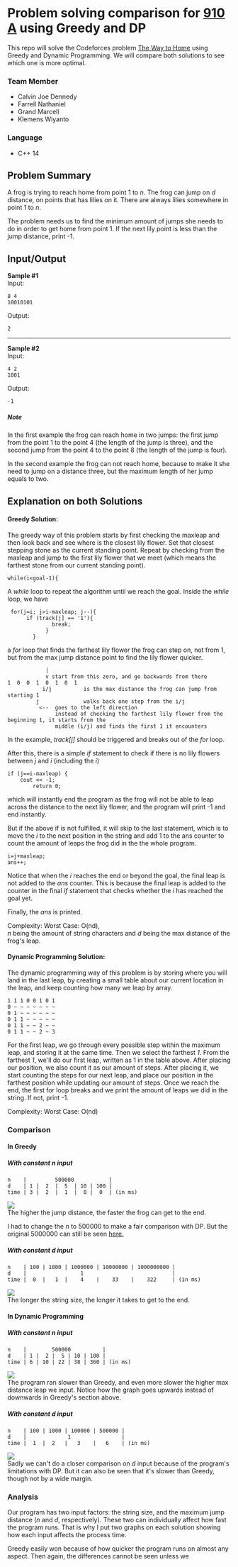 # Problem solving comparison for [910 A](https://codeforces.com/contest/910/problem/A) using Greedy and DP  
This repo will solve the Codeforces problem [The Way to Home](https://codeforces.com/problemset/problem/910/A) using Greedy and Dynamic Programming. We will compare both solutions to see which one is more optimal.

### Team Member
- Calvin Joe Dennedy
- Farrell Nathaniel
- Grand Marcell
- Klemens Wiyanto

### Language
- C++ 14

## Problem Summary 
A frog is trying to reach home from point 1 to *n*. The frog can jump on *d* distance, on points that has lilies on it. There are always lilies somewhere in point 1 to *n*.

The problem needs us to find the minimum amount of jumps she needs to do in order to get home from point 1. If the next lily point is less than the jump distance, print -1.

## Input/Output
**Sample #1**  
Input:
```
8 4
10010101
```
Output:
```
2
```

---
**Sample #2**  
Input:
```
4 2
1001
```
Output:
```
-1
```

##### Note  
In the first example the frog can reach home in two jumps: the first jump from the point 1 to the point 4 (the length of the jump is three), and the second jump from the point 4 to the point 8 (the length of the jump is four).

In the second example the frog can not reach home, because to make it she need to jump on a distance three, but the maximum length of her jump equals to two.

## Explanation on both Solutions  
#### Greedy Solution:  
The greedy way of this problem starts by first checking the maxleap and then look back and see where is the closest lily flower. Set that closest stepping stone as the current standing point. Repeat by checking from the maxleap and jump to the first lily flower that we meet (which means the farthest stone from our current standing point).

```
while(i<goal-1){
```
A *while* loop to repeat the algorithm until we reach the goal. Inside the *while* loop, we have
```
 for(j=i; j>i-maxleap; j--){
      if (track[j] == '1'){
              break;
            }
        }
```
a *for* loop that finds the farthest lily flower the frog can step on, not from 1, but from the max jump distance point to find the lily flower quicker.
```
            |
            v start from this zero, and go backwards from there
1  0  0  1  0  1  0  1
           i/j          is the max distance the frog can jump from starting 1
         j              walks back one step from the i/j
          <--  goes to the left direction
               instead of checking the farthest lily flower from the beginning 1, it starts from the  
               middle (i/j) and finds the first 1 it encounters
```
In the example, *track[j]* should be triggered and breaks out of the *for* loop.

After this, there is a simple *if* statement to check if there is no lily flowers between *j* and *i* (including the *i*)
```
if (j==i-maxleap) {
    cout << -1;
        return 0;
```
which will instantly end the program as the frog will not be able to leap across the distance to the next lily flower, and the program will print -1 and end instantly.

But if the above if is not fulfilled, it will skip to the last statement, which is to move the *i* to the next position in the string and add 1 to the ans counter to count the amount of leaps the frog did in the the whole program. 
```
i=j+maxleap;
ans++;
```        
Notice that when the *i* reaches the end or beyond the goal, the final leap is not added to the *ans* counter. This is because the final leap is added to the counter in the final *if* statement that checks whether the *i* has reached the goal yet.

Finally, the *ans* is printed.

Complexity: Worst Case: O(nd),  
*n* being the amount of string characters and *d* being the max distance of the frog's leap.

#### Dynamic Programming Solution:  
The dynamic programming way of this problem is by storing where you will land in the last leap, by creating a small table about our current location in the leap, and keep counting how many we leap by array.

```
1 1 1 0 0 1 0 1
0 ~ ~ ~ ~ ~ ~ ~
0 1 ~ ~ ~ ~ ~ ~
0 1 1 ~ ~ ~ ~ ~
0 1 1 ~ ~ 2 ~ ~
0 1 1 ~ ~ 2 ~ 3
```
For the first leap, we go through every possible step within the maximum leap, and storing it at the same time. Then we select the farthest *1*. From the farthest *1*, we'll do our first leap, written as 1 in the table above. After placing our position, we also count it as our amount of steps. After placing it, we start counting the steps for our next leap, and place our position in the farthest position while updating our amount of steps. Once we reach the end, the first for loop breaks and we print the amount of leaps we did in the string. If not, print -1.

Complexity: Worst Case: O(nd)

### Comparison
#### In Greedy
##### With constant *n* input
```     
n    |         500000           |
d    | 1 |  2  |  5  | 10 | 100 |
time | 3 |  2  |  1  |  0 |  0  | (in ms)
```
![](graph-pics/greedy-constantNfixed1.png)  
The higher the jump distance, the faster the frog can get to the end.

I had to change the *n* to 500000 to make a fair comparison with DP. But the original 5000000 can still be seen [here.](https://raw.githubusercontent.com/AAlab1819/ProjectTeam03-B/master/graph-pics/greedy-constantNfixed.png)
##### With constant *d* input
```
n    | 100 | 1000 | 1000000 | 10000000 | 1000000000 |
d    |                 1                            |
time |  0  |   1  |    4    |    33    |    322     | (in ms)
```
![](graph-pics/greedy-constantD.png)  
The longer the string size, the longer it takes to get to the end.
#### In Dynamic Programming
##### With constant *n* input
```
n    |        500000          |
d    | 1 |  2 |  5 | 10 | 100 |
time | 6 | 10 | 22 | 38 | 360 | (in ms)
```
![](graph-pics/dp-constantN.png)  
The program ran slower than Greedy, and even more slower the higher max distance leap we input.
Notice how the graph goes upwards instead of downwards in Greedy's section above.
##### With constant *d* input
```
n    | 100 | 1000 | 100000 | 500000 |
d    |             1                |
time |  1  |  2   |   3    |   6    | (in ms)
```
![](graph-pics/dp-constantD.png)  
Sadly we can't do a closer comparison on *d* input because of the program's limitations with DP. But it can also be seen that it's slower than Greedy, though not by a wide margin.
### Analysis 
Our program has two input factors: the string size, and the maximum jump distance (*n* and *d*, respectively). These two can individually affect how fast the program runs. That is why I put two graphs on each solution showing how each input affects the process time.

Greedy easily won because of how quicker the program runs on almost any aspect. Then again, the differences cannot be seen unless we

